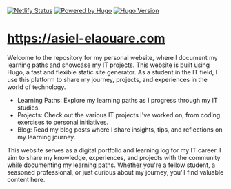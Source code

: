 [![Netlify Status](https://api.netlify.com/api/v1/badges/adc3854f-1ef6-4ed2-bd43-b9e1c0cbf1f7/deploy-status)](https://app.netlify.com/sites/astonishing-cranachan-6a9c44/deploys) [![Powered by Hugo](https://img.shields.io/badge/Powered%20by-Hugo-pink.svg)](https://gohugo.io/) [![Hugo Version](https://img.shields.io/badge/Hugo-v0.120.4-blue.svg)](https://gohugo.io/)


# https://asiel-elaouare.com
Welcome to the repository for my personal website, where I document my learning paths and showcase my IT projects. This website is built using Hugo, a fast and flexible static site generator. As a student in the IT field, I use this platform to share my journey, projects, and experiences in the world of technology.

- Learning Paths: Explore my learning paths as I progress through my IT studies.
- Projects: Check out the various IT projects I've worked on, from coding exercises to personal initiatives.
- Blog: Read my blog posts where I share insights, tips, and reflections on my learning journey.

This website serves as a digital portfolio and learning log for my IT career. I aim to share my knowledge, experiences, and projects with the community while documenting my learning paths. Whether you're a fellow student, a seasoned professional, or just curious about my journey, you'll find valuable content here.

